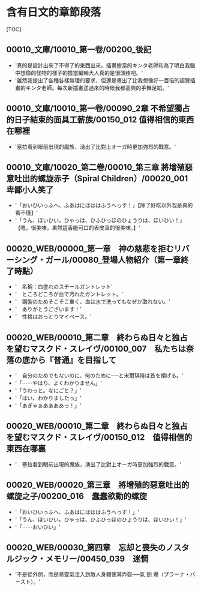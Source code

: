 # 含有日文的章節段落

[TOC]

## 00010_文庫/10010_第一卷/00200_後記

- '真的是設計出來了不得了的東西出來。插畫擔當的キンタ老師和為了明白我腦中想像的怪物的樣子的擔當編輯大人真的是很頭疼吧。'
- '雖然我提出了各種各樣無理的要求，但還是畫出了比我想像好一百倍的超贊插畫的キンタ老師。每次新插畫送過來的時候我都高興的手舞足蹈。'


## 00010_文庫/10010_第一卷/00090_2章 不希望獨占的日子結束的面具工薪族/00150_012 值得相信的東西在哪裡

- '塞拉看到眼前出現的魔族，湧出了比對上オーガ時更加強烈的戰意。'


## 00010_文庫/10020_第二卷/00010_第三章 將增殖惡意吐出的螺旋赤子（Spiral Children）/00020_001 卑鄙小人笑了

- '「おいひいっふへ、ふあはにはははふうへっす！」【除了好吃以外我是真的看不懂】'
- '「うん、ほいひい。ひゃっは、ひふひっほのひょうりは、ほいひい！」【嗯，很美味，果然這香脆可口的表皮真的很美味。】'


## 00020_WEB/00000_第一章　神の慈悲を拒むリバーシング・ガール/00080_登場人物紹介（第一章終了時點）

- '　名稱：血塗れのスチールガントレット'
- '　ところどころが血で汚れたガントレット。'
- '　鋼製のためそこそこ重く、血は水で洗ってもなぜか取れない。'
- '　ありがとうございます！'
- '　性格はおっとりマイペース。'


## 00020_WEB/00010_第二章　終わらぬ日々と独占を望むマスクド・スレイヴ/00100_007　私たちは奈落の底から『普通』を目指して

- '　自分のためでもないのに、何のために──と米爾琪特は首を傾げる。'
- '「⋯⋯やはり、よくわかりません」'
- '「うわっと。なにごと？」'
- '「はい、わかりましたっ」'
- '「あぎゃぁああああっ！」'


## 00020_WEB/00010_第二章　終わらぬ日々と独占を望むマスクド・スレイヴ/00150_012　值得相信的東西在哪裏

- '　塞拉看到眼前出現的魔族，湧出了比對上オーガ時更加強烈的戰意。'


## 00020_WEB/00020_第三章　將增殖的惡意吐出的螺旋之子/00200_016　蠢蠢欲動的螺旋

- '「おいひいっふへ、ふあはにはははふうへっす！」'
- '「うん、ほいひい。ひゃっは、ひふひっほのひょうりは、ほいひい！」'
- '「⋯⋯おいひい」'


## 00020_WEB/00030_第四章　忘却と喪失のノスタルジック・メモリー/00450_039　迷惘

- '不是從外側，而是將靈氣注入到敵人身體使其炸裂──氣 劍 爆（プラーナ・バースト）。'
